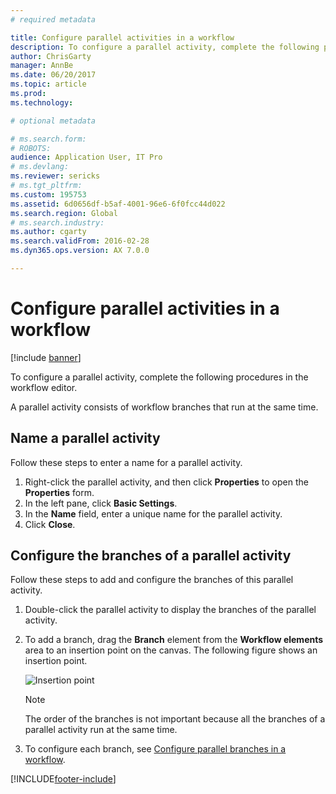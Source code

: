 ```yaml
---
# required metadata

title: Configure parallel activities in a workflow
description: To configure a parallel activity, complete the following procedures in the workflow editor.
author: ChrisGarty
manager: AnnBe
ms.date: 06/20/2017
ms.topic: article
ms.prod: 
ms.technology: 

# optional metadata

# ms.search.form: 
# ROBOTS: 
audience: Application User, IT Pro
# ms.devlang: 
ms.reviewer: sericks
# ms.tgt_pltfrm: 
ms.custom: 195753
ms.assetid: 6d0656df-b5af-4001-96e6-6f0fcc44d022
ms.search.region: Global
# ms.search.industry: 
ms.author: cgarty
ms.search.validFrom: 2016-02-28
ms.dyn365.ops.version: AX 7.0.0

---
```


# Configure parallel activities in a workflow

[!include [banner](../includes/banner.md)]

To configure a parallel activity, complete the following procedures in the workflow editor.

A parallel activity consists of workflow branches that run at the same time.

## Name a parallel activity

Follow these steps to enter a name for a parallel activity.

1. Right-click the parallel activity, and then click **Properties** to open the **Properties** form.
2. In the left pane, click **Basic Settings**.
3. In the **Name** field, enter a unique name for the parallel activity.
4. Click **Close**.

## Configure the branches of a parallel activity

Follow these steps to add and configure the branches of this parallel activity.

1. Double-click the parallel activity to display the branches of the parallel activity.
2. To add a branch, drag the **Branch** element from the **Workflow elements** area to an insertion point on the canvas. The following figure shows an insertion point.

    ![Insertion point](./media/workflow_insertionpoint.gif)

    > [!NOTE]
    > The order of the branches is not important because all the branches of a parallel activity run at the same time.

3. To configure each branch, see [Configure parallel branches in a workflow](configure-parallel-branch-workflow.md).


[!INCLUDE[footer-include](../../../includes/footer-banner.md)]